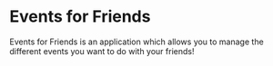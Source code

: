 # Events for Friends

Events for Friends is an application which allows you to manage the different events you want to do with your friends!
